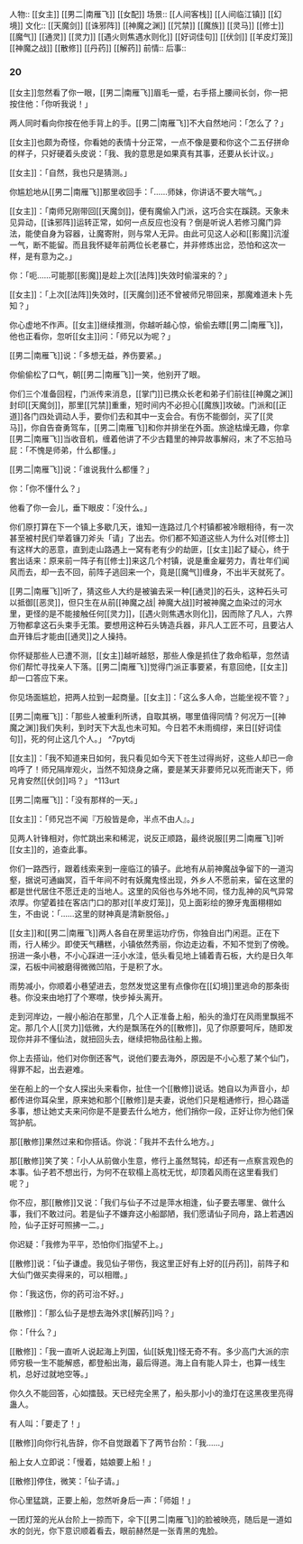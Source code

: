 人物:: [[女主]] [[男二|南雁飞]] [[女配]]
场景:: [[人间客栈]] [[人间临江镇]] [[幻境]]
文化:: [[天魔剑]] [[诛邪阵]] [[神魔之渊]] [[咒禁]] [[魔族]] [[灵马]] [[修士]] [[魔气]] [[通灵]] [[灵力]] [[遇火则焦遇水则化]] [[好词佳句]] [[伏剑]] [[羊皮灯笼]] [[神魔之战]] [[散修]] [[丹药]] [[解药]]
前情:: 
后事:: 


### 20

[[女主]]忽然看了你一眼，[[男二|南雁飞]]眉毛一蹙，右手搭上腰间长剑，你一把按住他：「你听我说！」

两人同时看向你按在他手背上的手。[[男二|南雁飞]]不大自然地问：「怎么了？」

[[女主]]也颇为奇怪，你看她的表情十分正常，一点不像是要和你这个二五仔拼命的样子，只好硬着头皮说：「我、我的意思是如果真有其事，还要从长计议。」

[[女主]]：「自然，我也只是猜测。」

你尴尬地从[[男二|南雁飞]]那里收回手：「……师妹，你讲话不要大喘气。」

[[女主]]：「南师兄刚带回[[天魔剑]]，便有魔偷入门派，这巧合实在蹊跷。天象未见异动，[[诛邪阵]]运转正常，如何一点反应也没有？倒是听说人若修习魔门异法，能使自身为容器，让魔寄附，则与常人无异。由此可见这人必和[[影魔]]沆瀣一气，断不能留。而且我怀疑年前两位长老暴亡，并非修炼出岔，恐怕和这次一样，是有意为之。」

你：「呃……可能那[[影魔]]是趁上次[[法阵]]失效时偷溜来的？」

[[女主]]：「上次[[法阵]]失效时，[[天魔剑]]还不曾被师兄带回来，那魔难道未卜先知？」

你心虚地不作声。[[女主]]继续推测，你越听越心惊，偷偷去瞟[[男二|南雁飞]]，他也正看你，忽听[[女主]]问：「师兄以为呢？」

[[男二|南雁飞]]说：「多想无益，养伤要紧。」

你偷偷松了口气，朝[[男二|南雁飞]]一笑，他别开了眼。

你们三个准备回程，门派传来消息，[[掌门]]已携众长老和弟子们前往[[神魔之渊]]封印[[天魔剑]]，那里[[咒禁]]重重，短时间内不必担心[[魔族]]攻破。门派和[[正道]]各门四处调动人手，要你们去和其中一支会合。有伤不能御剑，买了[[灵马]]，你自告奋勇驾车，[[男二|南雁飞]]和你并排坐在外面。旅途枯燥无趣，你拿[[男二|南雁飞]]当收音机，缠着他讲了不少古籍里的神异故事解闷，末了不忘拍马屁：「不愧是师弟，什么都懂。」

[[男二|南雁飞]]说：「谁说我什么都懂？」

你：「你不懂什么？」

他看了你一会儿，垂下眼皮：「没什么。」

你们原打算在下一个镇上多歇几天，谁知一连路过几个村镇都被冷眼相待，有一次甚至被村民们举着镰刀斧头「请」了出去。你们都不知道这些人为什么对[[修士]]有这样大的恶意，直到走山路遇上一窝有老有少的劫匪，[[女主]]起了疑心，终于套出话来：原来前一阵子有[[修士]]来这几个村镇，说是重金雇劳力，青壮年们闻风而去，却一去不回，前阵子逃回来一个，竟是[[魔气]]缠身，不出半天就死了。

[[男二|南雁飞]]听了，猜这些人大约是被骗去采一种[[通灵]]的石头，这种石头可以抵御[[恶灵]]，但只生在从前[[神魔之战| 神魔大战]]时被神魔之血染过的河水里，更怪的是不能接触任何[[灵力]]，[[遇火则焦遇水则化]]，因而除了凡人，六界万物都拿这石头束手无策。要想用这种石头铸造兵器，非凡人工匠不可，且要沾人血开锋后才能由[[通灵]]之人操持。

你怀疑那些人已遭不测，[[女主]]越听越怒，那些人像是抓住了救命稻草，忽然请你们帮忙寻找亲人下落。[[男二|南雁飞]]觉得门派正事要紧，有意回绝，[[女主]]却一口答应下来。

你见场面尴尬，把两人拉到一起商量。[[女主]]：「这么多人命，岂能坐视不管？」

[[男二|南雁飞]]：「那些人被重利所诱，自取其祸，哪里值得同情？何况万一[[神魔之渊]]我们失利，到时天下大乱也未可知。今日若不未雨绸缪，来日[[好词佳句]]，死的何止这几个人。」 ^7pytdj

[[女主]]：「我不知道来日如何，我只看见如今天下苍生过得尚好，这些人却已一命呜呼了！师兄隔岸观火，当然不知烧身之痛，要是某天非要师兄以死而谢天下，师兄肯安然[[伏剑]]吗？」 ^113urt

[[男二|南雁飞]]：「没有那样的一天。」

[[女主]]：「师兄岂不闻『万般皆是命，半点不由人』。」

见两人针锋相对，你忙跳出来和稀泥，说反正顺路，最终说服[[男二|南雁飞]]听[[女主]]的，追查此事。

你们一路西行，跟着线索来到一座临江的镇子。此地有从前神魔战争留下的一道沟壑，据说可通幽冥，百千年间不时有妖魔鬼怪出现，外乡人不愿前来，留在这里的都是世代居住不愿迁走的当地人。这里的风俗也与外地不同，怪力乱神的风气异常浓厚。你望着挂在客店门口的那对[[羊皮灯笼]]，见上面彩绘的獠牙鬼面栩栩如生，不由说：「……这里的财神真是清新脱俗。」

[[女主]]和[[男二|南雁飞]]两人各自在房里运功疗伤，你独自出门闲逛。正在下雨，行人稀少。即使天气糟糕，小镇依然秀丽，你边走边看，不知不觉到了傍晚。拐进一条小巷，不小心踩进一汪小水洼，低头看见地上铺着青石板，大约是日久年深，石板中间被磨得微微凹陷，于是积了水。

雨势减小，你顺着小巷望进去，忽然发觉这里有点像你在[[幻境]]里逃命的那条街巷。你没来由地打了个寒噤，快步掉头离开。

走到河岸边，一艘小船泊在那里，几个人正准备上船，船头的渔灯在风雨里飘摇不定。那几个人[[灵力]]低微，大约是飘荡在外的[[散修]]，见了你原要呵斥，随即发现你并非不懂仙法，就扭回头去，继续把物品往船上搬。

你上去搭讪，他们对你倒还客气，说他们要去海外，原因是不小心惹了某个仙门，得罪不起，出去避难。

坐在船上的一个女人探出头来看你，扯住一个[[散修]]说话。她自以为声音小，却都传进你耳朵里，原来她和那个[[散修]]是夫妻，说他们只是粗通修行，担心路遥多事，想让她丈夫来问你是不是要去什么地方，他们捎你一段，正好让你为他们保驾护航。

那[[散修]]果然过来和你搭话。你说：「我并不去什么地方。」

那[[散修]]笑了笑：「小人从前做小生意，修行上虽然驽钝，却还有一点察言观色的本事。仙子若不想出行，为何不在软榻上高枕无忧，却顶着风雨在这里看我们呢？」

你不应，那[[散修]]又说：「我们与仙子不过是萍水相逢，仙子要去哪里、做什么事，我们不敢过问。若是仙子不嫌弃这小船鄙陋，我们愿请仙子同舟，路上若遇凶险，仙子正好可照拂一二。」

你迟疑：「我修为平平，恐怕你们指望不上。」

[[散修]]说：「仙子谦虚。我见仙子带伤，我这里正好有上好的[[丹药]]，前阵子和大仙门做买卖得来的，可以相赠。」

你：「我这伤，你的药可治不好。」

[[散修]]：「那么仙子是想去海外求[[解药]]吗？」

你：「什么？」

[[散修]]：「我一直听人说起海上列国，仙[[妖鬼]]怪无奇不有。多少高门大派的宗师穷极一生不能解惑，都登船出海，最后得道。海上自有能人异士，也算一线生机，总好过就地空等。」

你久久不能回答，心如擂鼓。天已经完全黑了，船头那小小的渔灯在这黑夜里亮得蛊人。

有人叫：「要走了！」

[[散修]]向你行礼告辞，你不自觉跟着下了两节台阶：「我……」

船上女人立即说：「慢着，姑娘要上船！」

[[散修]]停住，微笑：「仙子请。」

你心里猛跳，正要上船，忽然听身后一声：「师姐！」

一团灯笼的光从台阶上一掠而下，伞下[[男二|南雁飞]]的脸被映亮，随后是一道如水的剑光，你下意识顺着看去，眼前赫然是一张青黑的鬼脸。
